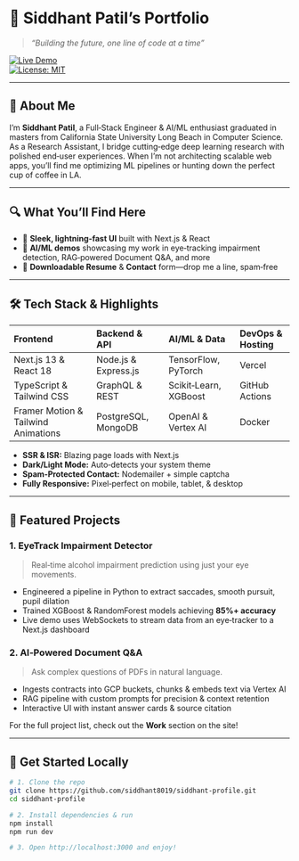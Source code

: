 # 🚀 Siddhant Patil’s Portfolio

> _“Building the future, one line of code at a time”_

[![Live Demo](https://img.shields.io/badge/Live%20Demo-online-brightgreen)](https://siprofile.me)  
[![License: MIT](https://img.shields.io/badge/license-MIT-blue.svg)](LICENSE)

---

## 👋 About Me

I’m **Siddhant Patil**, a Full‑Stack Engineer & AI/ML enthusiast graduated in masters from California State University Long Beach in Computer Science. As a Research Assistant, I bridge cutting‑edge deep learning research with polished end‑user experiences. When I’m not architecting scalable web apps, you’ll find me optimizing ML pipelines or hunting down the perfect cup of coffee in LA.

---

## 🔍 What You’ll Find Here

- 🎨 **Sleek, lightning‑fast UI** built with Next.js & React
- 🤖 **AI/ML demos** showcasing my work in eye‑tracking impairment detection, RAG‑powered Document Q&A, and more
- 📄 **Downloadable Resume** & **Contact** form—drop me a line, spam‑free

---

## 🛠️ Tech Stack & Highlights

| Frontend                            | Backend & API        | AI/ML & Data          | DevOps & Hosting |
| :---------------------------------- | :------------------- | :-------------------- | :--------------- |
| Next.js 13 & React 18               | Node.js & Express.js | TensorFlow, PyTorch   | Vercel           |
| TypeScript & Tailwind CSS           | GraphQL & REST       | Scikit‑Learn, XGBoost | GitHub Actions   |
| Framer Motion & Tailwind Animations | PostgreSQL, MongoDB  | OpenAI & Vertex AI    | Docker           |

- **SSR & ISR:** Blazing page loads with Next.js
- **Dark/Light Mode:** Auto‑detects your system theme
- **Spam‑Protected Contact:** Nodemailer + simple captcha
- **Fully Responsive:** Pixel‑perfect on mobile, tablet, & desktop

---

## 📂 Featured Projects

### 1. EyeTrack Impairment Detector

> Real‑time alcohol impairment prediction using just your eye movements.

- Engineered a pipeline in Python to extract saccades, smooth pursuit, pupil dilation
- Trained XGBoost & RandomForest models achieving **85%+ accuracy**
- Live demo uses WebSockets to stream data from an eye‑tracker to a Next.js dashboard

### 2. AI‑Powered Document Q&A

> Ask complex questions of PDFs in natural language.

- Ingests contracts into GCP buckets, chunks & embeds text via Vertex AI
- RAG pipeline with custom prompts for precision & context retention
- Interactive UI with instant answer cards & source citation

For the full project list, check out the **Work** section on the site!

---

## 🚀 Get Started Locally

```bash
# 1. Clone the repo
git clone https://github.com/siddhant8019/siddhant-profile.git
cd siddhant-profile

# 2. Install dependencies & run
npm install
npm run dev

# 3. Open http://localhost:3000 and enjoy!
```
